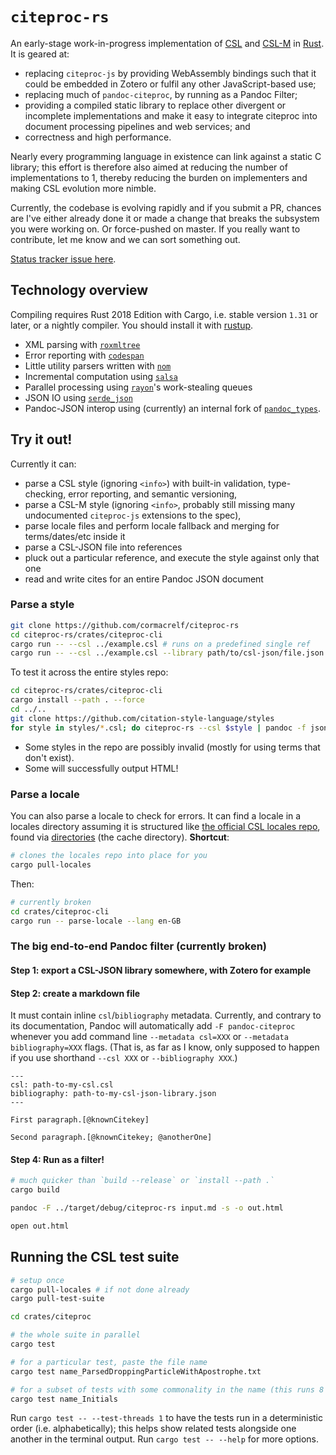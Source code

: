 # `citeproc-rs`

An early-stage work-in-progress implementation of [CSL][] and [CSL-M][] in 
[Rust][]. It is geared at:

* replacing `citeproc-js` by providing WebAssembly bindings such that it could 
  be embedded in Zotero or fulfil any other JavaScript-based use;
* replacing much of `pandoc-citeproc`, by running as a Pandoc Filter;
* providing a compiled static library to replace other divergent or incomplete 
  implementations and make it easy to integrate citeproc into document 
  processing pipelines and web services; and
* correctness and high performance.
 
Nearly every programming language in existence can link against a static C 
library; this effort is therefore also aimed at reducing the number of 
implementations to 1, thereby reducing the burden on implementers and making 
CSL evolution more nimble.

[CSL]: https://docs.citationstyles.org/en/stable/specification.html
[CSL-M]: https://citeproc-js.readthedocs.io/en/latest/csl-m/index.html
[Rust]: https://rust-lang.org/

Currently, the codebase is evolving rapidly and if you submit a PR, chances are 
I've either already done it or made a change that breaks the subsystem you were 
working on. Or force-pushed on master. If you really want to contribute, let me 
know and we can sort something out.

[Status tracker issue here](https://github.com/cormacrelf/citeproc-rs/issues/1).

## Technology overview

Compiling requires Rust 2018 Edition with Cargo, i.e. stable version `1.31` or 
later, or a nightly compiler. You should install it with 
[rustup](https://rustup.rs/).

* XML parsing with [`roxmltree`](https://github.com/RazrFalcon/roxmltree)
* Error reporting with [`codespan`](https://github.com/brendanzab/codespan)
* Little utility parsers written with [`nom`](https://github.com/Geal/nom)
* Incremental computation using [`salsa`](https://github.com/salsa-rs/salsa)
* Parallel processing using [`rayon`](https://github.com/rayon-rs/rayon)'s 
  work-stealing queues
* JSON IO using [`serde_json`](https://github.com/serde-rs/json)
* Pandoc-JSON interop using (currently) an internal fork of
  [`pandoc_types`](https://github.com/elliottslaughter/rust-pandoc-types/).



## Try it out!

Currently it can:

* parse a CSL style (ignoring `<info>`) with built-in validation, 
  type-checking, error reporting, and semantic versioning,
* parse a CSL-M style (ignoring `<info>`, probably still missing many 
  undocumented `citeproc-js` extensions to the spec),
* parse locale files and perform locale fallback and merging for 
  terms/dates/etc inside it
* parse a CSL-JSON file into references
* pluck out a particular reference, and execute the style against only that one
* read and write cites for an entire Pandoc JSON document

### Parse a style

```sh
git clone https://github.com/cormacrelf/citeproc-rs
cd citeproc-rs/crates/citeproc-cli
cargo run -- --csl ../example.csl # runs on a predefined single ref
cargo run -- --csl ../example.csl --library path/to/csl-json/file.json
```

To test it across the entire styles repo:

```sh
cd citeproc-rs/crates/citeproc-cli
cargo install --path . --force
cd ../..
git clone https://github.com/citation-style-language/styles
for style in styles/*.csl; do citeproc-rs --csl $style | pandoc -f json -t html; done
```

* Some styles in the repo are possibly invalid (mostly for using terms that 
  don't exist).
* Some will successfully output HTML!

### Parse a locale

You can also parse a locale to check for errors. It can find a locale in a 
locales directory assuming it is structured like [the official CSL locales 
repo](https://github.com/citation-style-language/locales), found via
[directories](https://docs.rs/directories) (the cache directory). **Shortcut**:

```sh
# clones the locales repo into place for you
cargo pull-locales
```

Then:

```sh
# currently broken
cd crates/citeproc-cli
cargo run -- parse-locale --lang en-GB
```

### The big end-to-end Pandoc filter (currently broken)

#### Step 1: export a CSL-JSON library somewhere, with Zotero for example

#### Step 2: create a markdown file

It must contain inline `csl`/`bibliography` metadata. Currently, and contrary 
to its documentation, Pandoc will automatically add `-F pandoc-citeproc` 
whenever you add command line `--metadata csl=XXX` or `--metadata 
bibliography=XXX` flags. (That is, as far as I know, only supposed to happen if 
you use shorthand `--csl XXX` or `--bibliography XXX`.)

    ---
    csl: path-to-my-csl.csl
    bibliography: path-to-my-csl-json-library.json
    ---

    First paragraph.[@knownCitekey]

    Second paragraph.[@knownCitekey; @anotherOne]

#### Step 4: Run as a filter!

```sh
# much quicker than `build --release` or `install --path .`
cargo build

pandoc -F ../target/debug/citeproc-rs input.md -s -o out.html

open out.html
```

## Running the CSL test suite

```sh
# setup once
cargo pull-locales # if not done already
cargo pull-test-suite

cd crates/citeproc

# the whole suite in parallel
cargo test

# for a particular test, paste the file name
cargo test name_ParsedDroppingParticleWithApostrophe.txt

# for a subset of tests with some commonality in the name (this runs 8 of them)
cargo test name_Initials
```

Run `cargo test -- --test-threads 1` to have the tests run in a deterministic 
order (i.e. alphabetically); this helps show related tests alongside one 
another in the terminal output. Run `cargo test -- --help` for more options.
